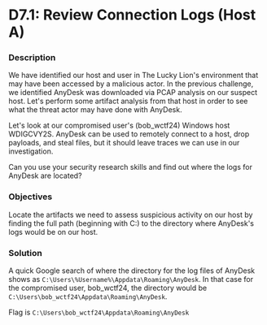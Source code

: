 # D7.1: Review Connection Logs (Host A)

### Description
We have identified our host and user in The Lucky Lion's environment that may have been accessed by a malicious actor. In the previous challenge, we identified AnyDesk was downloaded via PCAP analysis on our suspect host. Let's perform some artifact analysis from that host in order to see what the threat actor may have done with AnyDesk.

Let's look at our compromised user's (bob_wctf24) Windows host WDIGCVY2S. AnyDesk can be used to remotely connect to a host, drop payloads, and steal files, but it should leave traces we can use in our investigation.

Can you use your security research skills and find out where the logs for AnyDesk are located?

### Objectives
Locate the artifacts we need to assess suspicious activity on our host by finding the full path (beginning with C:) to the directory where AnyDesk's logs would be on our host.

### Solution
A quick Google search of where the directory for the log files of AnyDesk shows as `C:\Users\%Username%\Appdata\Roaming\AnyDesk`. In that case for the compromised user, bob_wctf24, the directory would be `C:\Users\bob_wctf24\Appdata\Roaming\AnyDesk`.

Flag is `C:\Users\bob_wctf24\Appdata\Roaming\AnyDesk`
